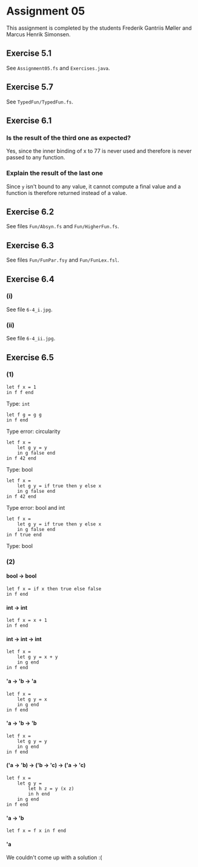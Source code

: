 # Assignment 05

This assignment is completed by the students Frederik Gantriis Møller and Marcus Henrik Simonsen.

## Exercise 5.1

See `Assignment05.fs` and `Exercises.java`.

## Exercise 5.7

See `TypedFun/TypedFun.fs`.

## Exercise 6.1

### Is the result of the third one as expected?

Yes, since the inner binding of x to 77 is never used and therefore is never passed to any function.

### Explain the result of the last one

Since `y` isn't bound to any value, it cannot compute a final value and a function is therefore returned instead of a value.

## Exercise 6.2

See files `Fun/Absyn.fs` and `Fun/HigherFun.fs`.

## Exercise 6.3

See files `Fun/FunPar.fsy` and `Fun/FunLex.fsl`.

## Exercise 6.4

### (i)

See file `6-4_i.jpg`.

### (ii)

See file `6-4_ii.jpg`.

## Exercise 6.5

### (1)

```
let f x = 1
in f f end
```
Type: `int`

```
let f g = g g
in f end
```
Type error: circularity

```
let f x =
    let g y = y
    in g false end
in f 42 end
```
Type: bool

```
let f x =
    let g y = if true then y else x
    in g false end
in f 42 end
```
Type error: bool and int

```
let f x =
    let g y = if true then y else x
    in g false end
in f true end
```
Type: bool

### (2)

#### bool -> bool

```
let f x = if x then true else false
in f end
```

#### int -> int

```
let f x = x + 1
in f end
```

#### int -> int -> int

```
let f x =
    let g y = x + y
    in g end
in f end
```

#### 'a -> 'b -> 'a

```
let f x =
    let g y = x
    in g end
in f end
```

#### 'a -> 'b -> 'b

```
let f x =
    let g y = y
    in g end
in f end
```

#### ('a -> 'b) -> ('b -> 'c) -> ('a -> 'c)

```
let f x =
    let g y =
        let h z = y (x z)
        in h end
    in g end
in f end
```

#### 'a -> 'b

```
let f x = f x in f end
```


#### 'a

We couldn't come up with a solution :(

